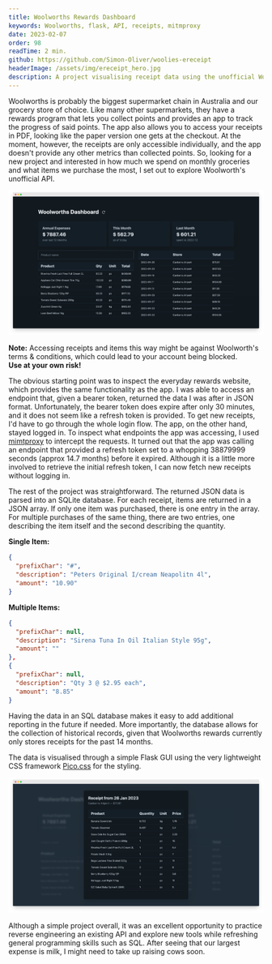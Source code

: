 ```yaml
---
title: Woolworths Rewards Dashboard
keywords: Woolworths, flask, API, receipts, mitmproxy
date: 2023-02-07
order: 98
readTime: 2 min.
github: https://github.com/Simon-Oliver/woolies-ereceipt
headerImage: /assets/img/ereceipt_hero.jpg
description: A project visualising receipt data using the unofficial Woolworths rewards API using SQLite and Flask.
---
```


Woolworths is probably the biggest supermarket chain in Australia and our grocery store of choice. Like many other supermarkets, they have a rewards program that lets you collect points and provides an app to track the progress of said points. The app also allows you to access your receipts in PDF, looking like the paper version one gets at the checkout. At the moment, however, the receipts are only accessible individually, and the app doesn't provide any other metrics than collected points. So, looking for a new project and interested in how much we spend on monthly groceries and what items we purchase the most, I set out to explore Woolworth's unofficial API.

![Screenshot of the dashboard](../../../assets/img/ereceipt_dashboard.jpg)

<div class="noteWarning">
<b>Note:</b> Accessing receipts and items this way might be against Woolworth's terms & conditions, which could lead to your account being blocked. <br><b>Use at your own risk!</b>
</div>

The obvious starting point was to inspect the everyday rewards website, which provides the same functionality as the app. I was able to access an endpoint that, given a bearer token, returned the data I was after in JSON format. Unfortunately, the bearer token does expire after only 30 minutes, and it does not seem like a refresh token is provided. To get new receipts, I'd have to go through the whole login flow. The app, on the other hand, stayed logged in. To inspect what endpoints the app was accessing, I used [mimtproxy](https://mitmproxy.org/) to intercept the requests. It turned out that the app was calling an endpoint that provided a refresh token set to a whopping 38879999 seconds (approx 14.7 months) before it expired. Although it is a little more involved to retrieve the initial refresh token, I can now fetch new receipts without logging in.

The rest of the project was straightforward. The returned JSON data is parsed into an SQLite database. For each receipt, items are returned in a JSON array. If only one item was purchased, there is one entry in the array. For multiple purchases of the same thing, there are two entries, one describing the item itself and the second describing the quantity.

**Single Item:**

```json
{
  "prefixChar": "#",
  "description": "Peters Original I/cream Neapolitn 4l",
  "amount": "10.90"
}
```

**Multiple Items:**

```json
{
  "prefixChar": null,
  "description": "Sirena Tuna In Oil Italian Style 95g",
  "amount": ""
},
{
  "prefixChar": null,
  "description": "Qty 3 @ $2.95 each",
  "amount": "8.85"
}
```

Having the data in an SQL database makes it easy to add additional reporting in the future if needed. More importantly, the database allows for the collection of historical records, given that Woolworths rewards currently only stores receipts for the past 14 months.

The data is visualised through a simple Flask GUI using the very lightweight CSS framework [Pico.css](https://picocss.com/) for the styling.

![Screenshot of the receipt view.](../../../assets/img/ereceipt_item.jpg)

Although a simple project overall, it was an excellent opportunity to practice reverse engineering an existing API and explore new tools while refreshing general programming skills such as SQL. After seeing that our largest expense is milk, I might need to take up raising cows soon.

